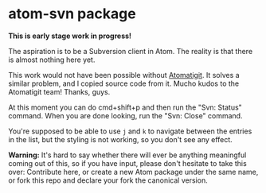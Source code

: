 # atom-svn package

__This is early stage work in progress!__

The aspiration is to be a Subversion client in Atom.  The reality is
that there is almost nothing here yet.

This work would not have been possible without
[Atomatigit](https://github.com/diiq/atomatigit).  It solves a similar problem,
and I copied source code from it.  Mucho kudos to the Atomatigit team!  Thanks,
guys.

At this moment you can do cmd+shift+p and then run the "Svn: Status" command.
When you are done looking, run the "Svn: Close" command.

You're supposed to be able to use `j` and `k` to navigate between the entries in
the list, but the styling is not working, so you don't see any effect.

__Warning:__ It's hard to say whether there will ever be anything meaningful
coming out of this, so if you have input, please don't hesitate to take this
over: Contribute here, or create a new Atom package under the same name, or fork
this repo and declare your fork the canonical version.
